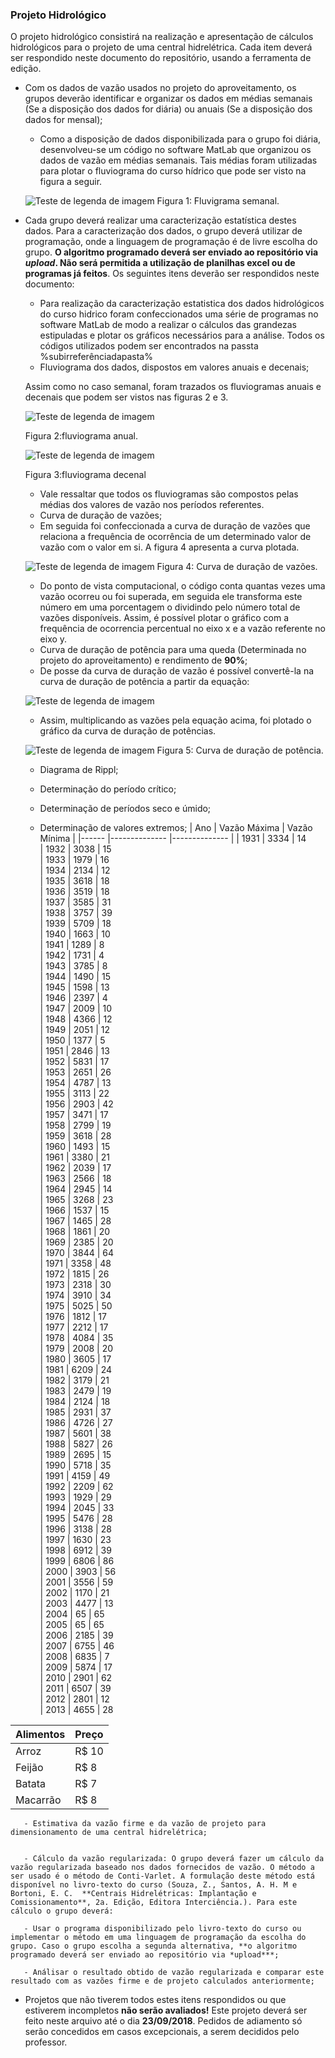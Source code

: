 ### Projeto Hidrológico

O projeto hidrológico consistirá na realização e apresentação de cálculos hidrológicos para o projeto de uma central hidrelétrica. Cada item deverá ser respondido neste documento do repositório, usando a ferramenta de edição.


  - Com os dados de vazão usados no projeto do aproveitamento, os grupos deverão identificar e organizar os dados em médias semanais (Se a disposição dos dados for diária) ou anuais (Se a disposição dos dados for mensal);
  
    + Como a disposição de dados disponibilizada para o grupo foi diária, desenvolveu-se um código no software MatLab que organizou os dados de vazão em médias semanais. Tais médias foram utilizadas para plotar o fluviograma do curso hídrico que pode ser visto na figura a seguir.
    
    ![Teste de legenda de imagem](/imagens2/fluviogramasemanal.png)
                                                              Figura 1: Fluvigrama semanal.
  
  - Cada grupo deverá realizar uma caracterização estatística destes dados. Para a caracterização dos dados, o grupo deverá utilizar de programação, onde a linguagem de programação é de livre escolha do grupo. **O algoritmo programado deverá ser enviado ao repositório via *upload*. Não será permitida a utilização de planilhas excel ou de programas já feitos**. Os seguintes itens deverão ser respondidos neste documento:
  
      + Para realização da caracterização estatistica dos dados hidrológicos do curso hidrico foram confeccionados uma série de programas no software MatLab de modo a realizar o cálculos das grandezas estipuladas e plotar os gráficos necessários para a análise. Todos os códigos utilizados podem ser encontrados na passta %subirreferênciadapasta%
  
       - Fluviograma dos dados, dispostos em valores anuais e decenais;
       
       Assim como no caso semanal, foram trazados os fluviogramas anuais e decenais que podem ser vistos nas figuras 2 e 3.
       
       ![Teste de legenda de imagem](/imagens2/fluviogramaanual1.png)
       
       Figura 2:fluviograma anual.
       
       ![Teste de legenda de imagem](/imagens2/fluviogramadecenal.png)
       
       Figura 3:fluviograma decenal
       
       + Vale ressaltar que todos os fluviogramas são compostos pelas médias dos valores de vazão nos períodos referentes.
       
       
       
       - Curva de duração de vazões;
       
       + Em seguida foi confeccionada a curva de duração de vazões que relaciona a frequência de ocorrência de um determinado valor de vazão com o valor em si. A figura 4 apresenta a curva plotada.
       
       ![Teste de legenda de imagem](/imagens2/curvadeduracaodevazoes.png)
       Figura 4: Curva de duração de vazões.
       
       + Do ponto de vista computacional, o código conta quantas vezes uma vazão ocorreu ou foi superada, em seguida ele transforma este número em uma porcentagem o dividindo pelo número total de vazões disponíveis. Assim, é possível plotar o gráfico com a frequência de ocorrencia percentual no eixo x e a vazão referente no eixo y.
       
       - Curva de duração de potência para uma queda (Determinada no projeto do aproveitamento) e rendimento de **90%**;
       
       + De posse da curva de duração de vazão é possível convertê-la na curva de duração de potência a partir da equação:
       
       ![Teste de legenda de imagem](/imagens2/eqp.png)
       
       + Assim, multiplicando as vazões pela equação acima, foi plotado o gráfico da curva de duração de potências.
       
       ![Teste de legenda de imagem](/imagens2/curvadeduracaodepotencias.png)
       Figura 5: Curva de duração de potência.
       
       - Diagrama de Rippl;      
       
       - Determinação do período crítico;
        
       - Determinação de períodos seco e úmido;
        
       - Determinação de valores extremos;
| Ano  	| Vazão Máxima 	| Vazão Mínima 	|
|------	|--------------	|--------------	|
| 1931 	| 3334         	| 14           	
| 1932 	| 3038         	| 15           	
| 1933 	| 1979         	| 16           	
| 1934 	| 2134         	| 12           	
| 1935 	| 3618         	| 18           	
| 1936 	| 3519         	| 18           	
| 1937 	| 3585         	| 31           	
| 1938 	| 3757         	| 39           	
| 1939 	| 5709         	| 18           	
| 1940 	| 1663         	| 10           	
| 1941 	| 1289         	| 8            	
| 1942 	| 1731         	| 4            	
| 1943 	| 3785         	| 8            	
| 1944 	| 1490         	| 15           	
| 1945 	| 1598         	| 13           	
| 1946 	| 2397         	| 4            	
| 1947 	| 2009         	| 10           	
| 1948 	| 4366         	| 12           	
| 1949 	| 2051         	| 12           	
| 1950 	| 1377         	| 5            	
| 1951 	| 2846         	| 13           	
| 1952 	| 5831         	| 17           	
| 1953 	| 2651         	| 26           	
| 1954 	| 4787         	| 13           	
| 1955 	| 3113         	| 22           	
| 1956 	| 2903         	| 42           	
| 1957 	| 3471         	| 17           	
| 1958 	| 2799         	| 19           	
| 1959 	| 3618         	| 28           	
| 1960 	| 1493         	| 15           	
| 1961 	| 3380         	| 21           	
| 1962 	| 2039         	| 17           	
| 1963 	| 2566         	| 18           	
| 1964 	| 2945         	| 14           	
| 1965 	| 3268         	| 23           	
| 1966 	| 1537         	| 15           	
| 1967 	| 1465         	| 28           	
| 1968 	| 1861         	| 20           	
| 1969 	| 2385         	| 20           	
| 1970 	| 3844         	| 64           	
| 1971 	| 3358         	| 48           	
| 1972 	| 1815         	| 26           	
| 1973 	| 2318         	| 30           	
| 1974 	| 3910         	| 34           	
| 1975 	| 5025         	| 50           	
| 1976 	| 1812         	| 17           	
| 1977 	| 2212         	| 17           	
| 1978 	| 4084         	| 35           	
| 1979 	| 2008         	| 20           	
| 1980 	| 3605         	| 17           	
| 1981 	| 6209         	| 24           	
| 1982 	| 3179         	| 21           	
| 1983 	| 2479         	| 19           	
| 1984 	| 2124         	| 18           	
| 1985 	| 2931         	| 37           	
| 1986 	| 4726         	| 27           	
| 1987 	| 5601         	| 38           	
| 1988 	| 5827         	| 26           	
| 1989 	| 2695         	| 15           	
| 1990 	| 5718         	| 35           	
| 1991 	| 4159         	| 49           	
| 1992 	| 2209         	| 62           	
| 1993 	| 1929         	| 29           	
| 1994 	| 2045         	| 33           	
| 1995 	| 5476         	| 28           	
| 1996 	| 3138         	| 28           	
| 1997 	| 1630         	| 23           	
| 1998 	| 6912         	| 39           	
| 1999 	| 6806         	| 86           	
| 2000 	| 3903         	| 56           	
| 2001 	| 3556         	| 59           	
| 2002 	| 1170         	| 21           	
| 2003 	| 4477         	| 13           	
| 2004 	| 65           	| 65           	
| 2005 	| 65           	| 65           	
| 2006 	| 2185         	| 39           	
| 2007 	| 6755         	| 46           	
| 2008 	| 6835         	| 7            	
| 2009 	| 5874         	| 17           	
| 2010 	| 2901         	| 62           	
| 2011 	| 6507         	| 39           	
| 2012 	| 2801         	| 12           	
| 2013 	| 4655         	| 28           	

Alimentos | Preço
--------- | ------
Arroz     | R$ 10
Feijão    | R$ 8
Batata    | R$ 7
Macarrão  | R$ 8
        
       - Estimativa da vazão firme e da vazão de projeto para dimensionamento de uma central hidrelétrica;
        
      
       - Cálculo da vazão regularizada: O grupo deverá fazer um cálculo da vazão regularizada baseado nos dados fornecidos de vazão. O método a ser usado é o método de Conti-Varlet. A formulação deste método está disponível no livro-texto do curso (Souza, Z., Santos, A. H. M e Bortoni, E. C.  **Centrais Hidrelétricas: Implantação e Comissionamento**, 2a. Edição, Editora Interciência.). Para este cálculo o grupo deverá:
        
       - Usar o programa disponibilizado pelo livro-texto do curso ou implementar o método em uma linguagem de programação da escolha do grupo. Caso o grupo escolha a segunda alternativa, **o algoritmo programado deverá ser enviado ao repositório via *upload***;
       
       - Análisar o resultado obtido de vazão regularizada e comparar este resultado com as vazões firme e de projeto calculados anteriormente;
        
  - Projetos que não tiverem todos estes itens respondidos ou que estiverem incompletos **não serão avaliados!**
Este projeto deverá ser feito neste arquivo até o dia **23/09/2018**. Pedidos de adiamento só serão concedidos em casos excepcionais, a serem decididos pelo professor.
